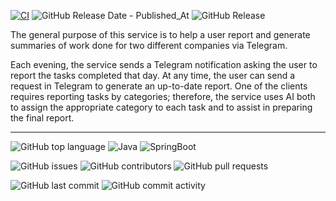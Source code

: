 
[![CI](https://github.com/magikabdul/lufa-reporter/actions/workflows/CI.yaml/badge.svg)](https://github.com/magikabdul/lufa-reporter/actions/workflows/CI.yaml)
![GitHub Release Date - Published_At](https://img.shields.io/github/release-date/magikabdul/lufa-reporter?style=plastic)
![GitHub Release](https://img.shields.io/github/v/release/magikabdul/lufa-reporter?style=plastic)

The general purpose of this service is to help a user report and generate summaries of work done for two different companies via Telegram.

Each evening, the service sends a Telegram notification asking the user to report the tasks completed that day.
At any time, the user can send a request in Telegram to generate an up-to-date report.
One of the clients requires reporting tasks by categories; therefore, the service uses AI both to assign the appropriate category to each task and to assist in preparing the final report.

---

![GitHub top language](https://img.shields.io/github/languages/top/magikabdul/lufa-reporter?style=plastic)
![Java](https://img.shields.io/badge/java-21-yellow?style=plastic)
![SpringBoot](https://img.shields.io/badge/SpringBoot-3.5.6-blue?style=plastic)

![GitHub issues](https://img.shields.io/github/issues/magikabdul/lufa-reporter?style=plastic)
![GitHub contributors](https://img.shields.io/github/contributors/magikabdul/lufa-reporter?style=plastic)
![GitHub pull requests](https://img.shields.io/github/issues-pr-raw/magikabdul/lufa-reporter?style=plastic)

![GitHub last commit](https://img.shields.io/github/last-commit/magikabdul/lufa-reporter?style=plastic)
![GitHub commit activity](https://img.shields.io/github/commit-activity/m/magikabdul/lufa-reporter?style=plastic)